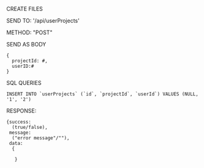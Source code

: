 

CREATE FILES

  SEND TO:
    '/api/userProjects'
    
  METHOD:
    "POST"
    
  SEND AS BODY
  
    {
      projectId: #,
      userID:#
    }
  
  
  SQL QUERIES
    
    INSERT INTO `userProjects` (`id`, `projectId`, `userId`) VALUES (NULL, '1', '2')
    
  RESPONSE:
  
    {success: 
      (true/false), 
     message: 
      ("error message"/""), 
     data:
      {
       
       }
